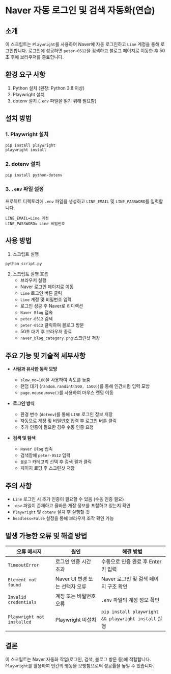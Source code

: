 # Naver 자동 로그인 및 검색 자동화(연습)

## 소개
이 스크립트는 `Playwright`를 사용하여 Naver에 자동 로그인하고 `Line` 계정을 통해 로그인합니다. 로그인에 성공하면 `peter-0512`을 검색하고 블로그 페이지로 이동한 후 50초 후에 브라우저를 종료합니다.

## 환경 요구 사항
1. Python 설치 (권장: Python 3.8 이상)
2. Playwright 설치
3. dotenv 설치 (`.env` 파일을 읽기 위해 필요함)

## 설치 방법

### 1. Playwright 설치
```bash
pip install playwright
playwright install
```

### 2. dotenv 설치
```bash
pip install python-dotenv
```

### 3. `.env` 파일 설정
프로젝트 디렉토리에 `.env` 파일을 생성하고 `LINE_EMAIL` 및 `LINE_PASSWORD`를 입력합니다.
```env
LINE_EMAIL=Line 계정
LINE_PASSWORD= Line 비밀번호
```

## 사용 방법

1. 스크립트 실행
```bash
python script.py
```

2. 스크립트 실행 흐름
   - 브라우저 실행
   - Naver 로그인 페이지로 이동
   - `Line` 로그인 버튼 클릭
   - `Line` 계정 및 비밀번호 입력
   - 로그인 성공 후 Naver로 리디렉션
   - `Naver Blog` 접속
   - `peter-0512` 검색
   - `peter-0512` 클릭하여 블로그 방문
   - 50초 대기 후 브라우저 종료
   - `naver_blog_category.png` 스크린샷 저장

## 주요 기능 및 기술적 세부사항
- **사람과 유사한 동작 모방**
  - `slow_mo=100`을 사용하여 속도를 늦춤
  - 랜덤 대기 (`random.randint(500, 1500)`)를 통해 인간처럼 입력 모방
  - `page.mouse.move()`를 사용하여 마우스 랜덤 이동

- **로그인 방식**
  - 환경 변수 (`dotenv`)를 통해 `LINE` 로그인 정보 저장
  - 자동으로 계정 및 비밀번호 입력 후 로그인 버튼 클릭
  - 추가 인증이 필요한 경우 수동 인증 요청

- **검색 및 탐색**
  - `Naver Blog` 접속
  - 검색창에 `peter-0512` 입력
  - `블로그` 카테고리 선택 후 검색 결과 클릭
  - 페이지 로딩 후 스크린샷 저장

## 주의 사항
- `Line` 로그인 시 추가 인증이 필요할 수 있음 (수동 인증 필요)
- `.env` 파일이 존재하고 올바른 계정 정보를 포함하고 있는지 확인
- `Playwright` 및 `dotenv` 설치 후 실행할 것
- `headless=False` 설정을 통해 브라우저 조작 확인 가능

## 발생 가능한 오류 및 해결 방법
| 오류 메시지 | 원인 | 해결 방법 |
|------------|-----|---------|
| `TimeoutError` | 로그인 인증 시간 초과 | 수동으로 인증 완료 후 Enter 키 입력 |
| `Element not found` | Naver UI 변경 또는 선택자 오류 | Naver 로그인 및 검색 페이지 구조 확인 |
| `Invalid credentials` | 계정 또는 비밀번호 오류 | `.env` 파일의 계정 정보 확인 |
| `Playwright not installed` | Playwright 미설치 | `pip install playwright && playwright install` 실행 |

## 결론
이 스크립트는 Naver 자동화 작업(로그인, 검색, 블로그 방문 등)에 적합합니다. `Playwright`를 활용하여 인간의 행동을 모방함으로써 성공률을 높일 수 있습니다.

